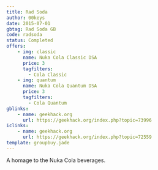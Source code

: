 ```yaml
---
title: Rad Soda
author: 00keys
date: 2015-07-01
gbtag: Rad Soda GB
code: radsoda
status: Completed
offers:
    - img: classic
      name: Nuka Cola Classic DSA
      price: 3
      tagfilters:
        - Cola Classic
    - img: quantum
      name: Nuka Cola Quantum DSA
      price: 3
      tagfilters:
        - Cola Quantum
gblinks:
    - name: geekhack.org
      url: https://geekhack.org/index.php?topic=73996
iclinks:
    - name: geekhack.org
      url: https://geekhack.org/index.php?topic=72559
template: groupbuy.jade
---
```


A homage to the Nuka Cola beverages.

<span class="more"> 
